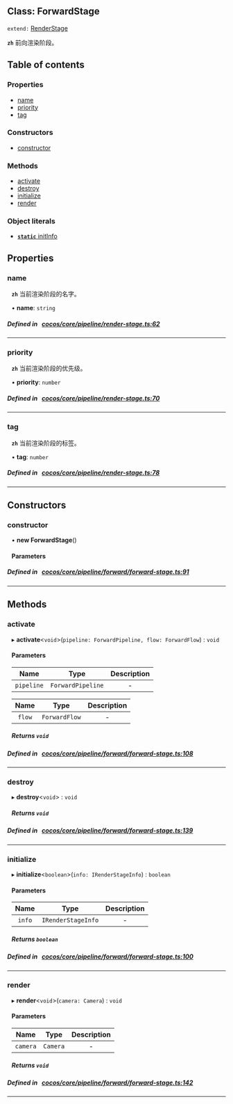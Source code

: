 
## Class: ForwardStage


`extend:`
[RenderStage](docs/zh/pipeline/Class/RenderStage.md)












**`zh`** 前向渲染阶段。



<div class="table-of-content">
<h2>Table of contents</h2>


### Properties

- [ name](#name)
- [ priority](#priority)
- [ tag](#tag)

### Constructors

- [ constructor](#constructor)

### Methods

- [ activate](#activate)
- [ destroy](#destroy)
- [ initialize](#initialize)
- [ render](#render)

### Object literals

- [ **`static`**  initInfo](#initInfo)
</div>

## Properties


### name
<div style="margin-left: 10px;">




**`zh`** 当前渲染阶段的名字。





•  **name**:
 ``string`` 
</div>

##### Defined in &nbsp;   [cocos/core/pipeline/render-stage.ts:62](https://github.com/cocos-creator/engine/blob/c7bf6b8a9/cocos/core/pipeline/render-stage.ts#L62)&nbsp;


___


### priority
<div style="margin-left: 10px;">




**`zh`** 当前渲染阶段的优先级。





•  **priority**:
 ``number`` 
</div>

##### Defined in &nbsp;   [cocos/core/pipeline/render-stage.ts:70](https://github.com/cocos-creator/engine/blob/c7bf6b8a9/cocos/core/pipeline/render-stage.ts#L70)&nbsp;


___


### tag
<div style="margin-left: 10px;">




**`zh`** 当前渲染阶段的标签。





•  **tag**:
 ``number`` 
</div>

##### Defined in &nbsp;   [cocos/core/pipeline/render-stage.ts:78](https://github.com/cocos-creator/engine/blob/c7bf6b8a9/cocos/core/pipeline/render-stage.ts#L78)&nbsp;


___

<!---->
## Constructors


### constructor
<div style="margin-left: 10px;">

• **new ForwardStage**()

#### Parameters
</div>

##### Defined in &nbsp;   [cocos/core/pipeline/forward/forward-stage.ts:91](https://github.com/cocos-creator/engine/blob/c7bf6b8a9/cocos/core/pipeline/forward/forward-stage.ts#L91)&nbsp;


---

<!---->
## Methods

### activate
<div style="margin-left: 10px;">

▸   **activate**<`void`\>(`pipeline: ForwardPipeline, flow: ForwardFlow`) : `void`




<!---->
<!--    #### Returns `void` -->
<!---->

#### Parameters

| Name | Type | Description |
| :------: | :------: | :------: |
| `pipeline` | `ForwardPipeline` | - |

| Name | Type | Description |
| :------: | :------: | :------: |
| `flow` | `ForwardFlow` | - |



##### Returns `void`




</div>

##### Defined in &nbsp;   [cocos/core/pipeline/forward/forward-stage.ts:108](https://github.com/cocos-creator/engine/blob/c7bf6b8a9/cocos/core/pipeline/forward/forward-stage.ts#L108)&nbsp;
___
### destroy
<div style="margin-left: 10px;">

▸   **destroy**<`void`\> : `void`




<!---->
<!--    #### Returns `void` -->
<!---->


##### Returns `void`




</div>

##### Defined in &nbsp;   [cocos/core/pipeline/forward/forward-stage.ts:139](https://github.com/cocos-creator/engine/blob/c7bf6b8a9/cocos/core/pipeline/forward/forward-stage.ts#L139)&nbsp;
___
### initialize
<div style="margin-left: 10px;">

▸   **initialize**<`boolean`\>(`info: IRenderStageInfo`) : `boolean`




<!---->
<!--    #### Returns `boolean` -->
<!---->

#### Parameters

| Name | Type | Description |
| :------: | :------: | :------: |
| `info` | `IRenderStageInfo` | - |



##### Returns `boolean`




</div>

##### Defined in &nbsp;   [cocos/core/pipeline/forward/forward-stage.ts:100](https://github.com/cocos-creator/engine/blob/c7bf6b8a9/cocos/core/pipeline/forward/forward-stage.ts#L100)&nbsp;
___
### render
<div style="margin-left: 10px;">

▸   **render**<`void`\>(`camera: Camera`) : `void`




<!---->
<!--    #### Returns `void` -->
<!---->

#### Parameters

| Name | Type | Description |
| :------: | :------: | :------: |
| `camera` | `Camera` | - |



##### Returns `void`




</div>

##### Defined in &nbsp;   [cocos/core/pipeline/forward/forward-stage.ts:142](https://github.com/cocos-creator/engine/blob/c7bf6b8a9/cocos/core/pipeline/forward/forward-stage.ts#L142)&nbsp;
___
<!---->
<!---->



